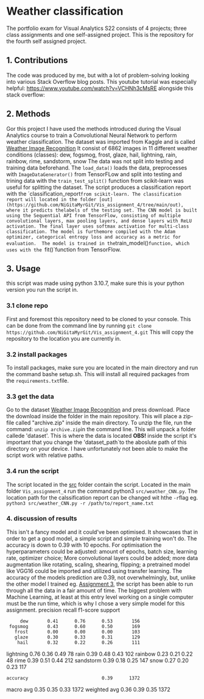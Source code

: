 # Weather classification
The portfolio exam for Visual Analytics S22 consists of 4 projects; three class assignments and one self-assigned project. This is the repository for the fourth self assigned project.
## 1. Contributions
The code was produced by me, but with a lot of problem-solving looking into various Stack Overflow blog posts.
This youtube tutorial was especially helpful: https://www.youtube.com/watch?v=VCHNh3cMsRE
alongside this stack overflow:

## 2. Methods
Gor this project I have used the methods introduced during the Visual Analytics course to train a Convolutional Neural Network to perform weather classification.
The dataset was imported from Kaggle and is called [Weather Image Recognition](https://www.kaggle.com/datasets/jehanbhathena/weather-dataset)
It consist of 6862 images in 11 different weather conditions (classes): dew, fogsmog, frost, glaze, hail, lightning, rain, rainbow, rime, sandstorm, snow
The data was not split into testing and training data beforehand.
The `load_data()` loads the data, preprocesses with `ImageDataGenerator()` from TensorFLow and split into testing and trining data  with the `train_test_split()` function from scikit-learn was useful for splitting the dataset.
The script produces a classification report with the ´classification_report` from scikit-learn. The classification report will located in the folder [out](https://github.com/NiGitaMyrGit/Vis_assignment_4/tree/main/out), where it predicts thelabels of the testing set.
The CNN model is built using the Sequential API from TensorFlow, consisting of multiple convolutional layers, max pooling layers, and dense layers with ReLU activation. The final layer uses softmax activation for multi-class classification. The model is furthemore compiled with the Adam optimizer, categorical entropy loss and accuracy as a metric for evaluation. 
The model is trained in the `train_model()`function, which uses with the `fit()`function from TensorFlow. 

## 3. Usage
this script was made using python 3.10.7, make sure this is your python version you run the script in.
### 3.1 clone repo
First and foremost this repository need to be cloned to your console. This can be done from the command line by running `git clone https://github.com/NiGitaMyrGit/Vis_assignment_4.git`
This will copy the repository to the location you are currently in.
### 3.2 install packages
To install packages, make sure you are located in the main directory and run the command bashe setup.sh. This will install all required packages from the `requirements.txt`file.

### 3.3 get the data
Go to the dataset [Weather Image Recognition](https://www.kaggle.com/datasets/jehanbhathena/weather-dataset) and press download. Place the download inside the folder in the main repository. This will place a zip-file called "archive.zip" inside the main directory. 
To unzip the file, run the command: `unzip archive.zip`in the command line. This will unpack a folder callede 'dataset'. This is where the data is located 
**OBS!** inside the script it's important that you change the 'dataset_path`to the aboslute path of this directory on your device. I have unfortunately not been able to make the script work with relative paths.

### 3.4 run the script
The script located in the [src](https://github.com/NiGitaMyrGit/Vis_assignment_4/tree/99dc08c20f38f2875dad2eaabc053130d141840b/src) folder contain the script.
Located in the main folder `Vis_assignment_4` run the command python3 `src/weather_CNN.py`.
The location path for the calssification report can be changed wit hthe `-r`flag eg. `python3 src/weather_CNN.py -r /path/to/report_name.txt`
### 4. discussion of results
This isn't a fancy model and it could've been optimised. It showcases that in order to get a good model, a simple script and simple training won't do. 
The accuracy is down to 0.39 with 10 epochs. For optimisation the hyperparameters could be adjusted: amount of epochs, batch size, learning rate, optimizer choice;
More convolutional layers could be added; more data augmentation like rotating, scaling, shearing, flipping; a pretrained model like VGG16 could be imported and utilized using transfer learning. 
The accuracy of the models prediction are 0.39, not overwhelmingly, but, unlike the other model I trained eg. [Assignment 3](https://github.com/NiGitaMyrGit/vis_assignment3), the script has been able to run through all the data in a fair amount of time. The biggest problem with Machine Learning, at least at this entry level working on a single computer must be the run time, which is why I chose a very simple model for this assignment. 
              precision    recall  f1-score   support

         dew       0.41      0.76      0.53       156
     fogsmog       0.43      0.60      0.50       169
       frost       0.00      0.00      0.00       103
       glaze       0.30      0.33      0.31       129
        hail       0.32      0.22      0.26       111
   lightning       0.76      0.36      0.49        78
        rain       0.39      0.48      0.43       102
     rainbow       0.23      0.21      0.22        48
        rime       0.39      0.51      0.44       212
   sandstorm       0.39      0.18      0.25       147
        snow       0.27      0.20      0.23       117

    accuracy                           0.39      1372
   macro avg       0.35      0.35      0.33      1372
weighted avg       0.36      0.39      0.35      1372
